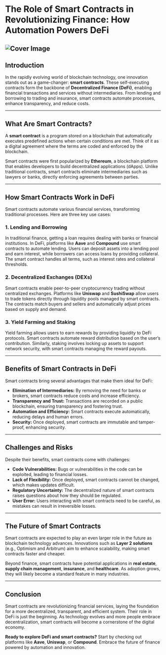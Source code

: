 # The Role of Smart Contracts in Revolutionizing Finance: How Automation Powers DeFi
![Cover Image](.![pexels-markus-winkle![pexels-markus-winkler-1430818-18500862](https://github.com/user-attachments/assets/a17f82a8-1ccf-4541-a4d2-884b5c86d862)/)
---

## Introduction

In the rapidly evolving world of blockchain technology, one innovation stands out as a game-changer: **smart contracts**. These self-executing contracts form the backbone of **Decentralized Finance (DeFi)**, enabling financial transactions and services without intermediaries. From lending and borrowing to trading and insurance, smart contracts automate processes, enhance transparency, and reduce costs.

---

## What Are Smart Contracts?

A **smart contract** is a program stored on a blockchain that automatically executes predefined actions when certain conditions are met. Think of it as a digital agreement where the terms are coded and enforced by the blockchain.

Smart contracts were first popularized by **Ethereum**, a blockchain platform that enables developers to build decentralized applications (dApps). Unlike traditional contracts, smart contracts eliminate intermediaries such as lawyers or banks, directly enforcing agreements between parties.

---

## How Smart Contracts Work in DeFi

Smart contracts automate various financial services, transforming traditional processes. Here are three key use cases:

### 1. Lending and Borrowing

In traditional finance, getting a loan requires dealing with banks or financial institutions. In DeFi, platforms like **Aave** and **Compound** use smart contracts to automate lending. Users can deposit assets into a lending pool and earn interest, while borrowers can access loans by providing collateral. The smart contract handles all terms, such as interest rates and collateral thresholds.

### 2. Decentralized Exchanges (DEXs)

Smart contracts enable peer-to-peer cryptocurrency trading without centralized exchanges. Platforms like **Uniswap** and **SushiSwap** allow users to trade tokens directly through liquidity pools managed by smart contracts. The contracts match buyers and sellers and automatically adjust prices based on supply and demand.

### 3. Yield Farming and Staking

Yield farming allows users to earn rewards by providing liquidity to DeFi protocols. Smart contracts automate reward distribution based on the user’s contribution. Similarly, staking involves locking up assets to support network security, with smart contracts managing the reward payouts.

---

## Benefits of Smart Contracts in DeFi

Smart contracts bring several advantages that make them ideal for DeFi:

- **Elimination of Intermediaries:** By removing the need for banks or brokers, smart contracts reduce costs and increase efficiency.
- **Transparency and Trust:** Transactions are recorded on a public blockchain, ensuring transparency and fostering trust.
- **Automation and Efficiency:** Smart contracts execute automatically, reducing delays and human errors.
- **Security:** Once deployed, smart contracts are immutable and tamper-proof, enhancing security.

---

## Challenges and Risks

Despite their benefits, smart contracts come with challenges:

- **Code Vulnerabilities:** Bugs or vulnerabilities in the code can be exploited, leading to financial losses.
- **Lack of Flexibility:** Once deployed, smart contracts cannot be changed, which makes updates difficult.
- **Regulatory Uncertainty:** The decentralized nature of smart contracts raises questions about how they should be regulated.
- **User Error:** Users interacting with smart contracts need to be careful, as mistakes can result in irreversible losses.

---

## The Future of Smart Contracts

Smart contracts are expected to play an even larger role in the future as blockchain technology advances. Innovations such as **Layer 2 solutions** (e.g., Optimism and Arbitrum) aim to enhance scalability, making smart contracts faster and cheaper.

Beyond finance, smart contracts have potential applications in **real estate**, **supply chain management**, **insurance**, and **healthcare**. As adoption grows, they will likely become a standard feature in many industries.

---

## Conclusion

Smart contracts are revolutionizing financial services, laying the foundation for a more decentralized, transparent, and efficient system. Their role in DeFi is just the beginning. As technology evolves and more people embrace decentralization, smart contracts will become a cornerstone of the digital economy.




**Ready to explore DeFi and smart contracts?** Start by checking out platforms like **Aave**, **Uniswap**, or **Compound**. Embrace the future of finance powered by automation and innovation.
